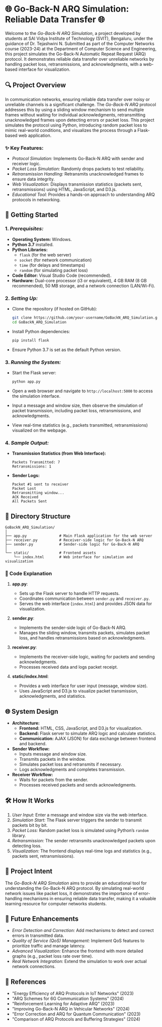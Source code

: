 # 🌐 Go-Back-N ARQ Simulation: Reliable Data Transfer 🌐

Welcome to the *Go-Back-N ARQ Simulation*, a project developed by students at SAI Vidya Institute of Technology (SVIT), Bengaluru, under the guidance of Dr. Tejashwini N. Submitted as part of the Computer Networks course (2023-24) at the Department of Computer Science and Engineering, this project simulates the Go-Back-N Automatic Repeat Request (ARQ) protocol. It demonstrates reliable data transfer over unreliable networks by handling packet loss, retransmissions, and acknowledgments, with a web-based interface for visualization.

## 🔍 Project Overview

In communication networks, ensuring reliable data transfer over noisy or unreliable channels is a significant challenge. The *Go-Back-N ARQ* protocol addresses this by using a sliding window mechanism to send multiple frames without waiting for individual acknowledgments, retransmitting unacknowledged frames upon detecting errors or packet loss. This project simulates the protocol using Python, introducing random packet loss to mimic real-world conditions, and visualizes the process through a Flask-based web application.

### ✨ Key Features:

- *Protocol Simulation:* Implements Go-Back-N ARQ with sender and receiver logic.
- *Packet Loss Simulation:* Randomly drops packets to test reliability.
- *Retransmission Handling:* Retransmits unacknowledged frames to ensure data integrity.
- *Web Visualization:* Displays transmission statistics (packets sent, retransmissions) using HTML, JavaScript, and D3.js.
- *Educational Tool:* Provides a hands-on approach to understanding ARQ protocols in networking.

## 🚀 Getting Started

### 1. *Prerequisites:*
- **Operating System:** Windows.
- **Python 3.7** installed.
- **Python Libraries:**
  - `flask` (for the web server)
  - `socket` (for network communication)
  - `time` (for delays and timestamps)
  - `random` (for simulating packet loss)
- **Code Editor:** Visual Studio Code (recommended).
- **Hardware:** Dual-core processor (i3 or equivalent), 4 GB RAM (8 GB recommended), 50 MB storage, and a network connection (LAN/Wi-Fi).

### 2. *Setting Up:*

- Clone the repository (if hosted on GitHub):
  ```bash
  git clone https://github.com/your-username/GoBackN_ARQ_Simulation.git
  cd GoBackN_ARQ_Simulation
  ```

- Install Python dependencies:
  ```bash
  pip install flask
  ```

- Ensure Python 3.7 is set as the default Python version.

### 3. *Running the System:*

- Start the Flask server:
  ```bash
  python app.py
  ```

- Open a web browser and navigate to `http://localhost:5000` to access the simulation interface.
- Input a message and window size, then observe the simulation of packet transmission, including packet loss, retransmissions, and acknowledgments.
- View real-time statistics (e.g., packets transmitted, retransmissions) visualized on the webpage.

### 4. *Sample Output:*
- **Transmission Statistics (from Web Interface):**
  ```
  Packets Transmitted: 7
  Retransmissions: 1
  ```
- **Sender Logs:**
  ```
  Packet #1 sent to receiver
  Packet Lost
  Retransmitting window...
  ACK Received
  All Packets Sent
  ```

## 💾 Directory Structure

```
GoBackN_ARQ_Simulation/
│
├── app.py               # Main Flask application for the web server
├── receiver.py          # Receiver-side logic for Go-Back-N ARQ
├── sender.py            # Sender-side logic for Go-Back-N ARQ
│
└── static/              # Frontend assets
    └── index.html       # Web interface for simulation and visualization
```

### 📝 Code Explanation

1. **app.py**:
   - Sets up the Flask server to handle HTTP requests.
   - Coordinates communication between `sender.py` and `receiver.py`.
   - Serves the web interface (`index.html`) and provides JSON data for visualization.

2. **sender.py**:
   - Implements the sender-side logic of Go-Back-N ARQ.
   - Manages the sliding window, transmits packets, simulates packet loss, and handles retransmissions based on acknowledgments.

3. **receiver.py**:
   - Implements the receiver-side logic, waiting for packets and sending acknowledgments.
   - Processes received data and logs packet receipt.

4. **static/index.html**:
   - Provides a web interface for user input (message, window size).
   - Uses JavaScript and D3.js to visualize packet transmission, acknowledgments, and statistics.

## 🌐 System Design

- **Architecture:**
  - **Frontend:** HTML, CSS, JavaScript, and D3.js for visualization.
  - **Backend:** Flask server to simulate ARQ logic and calculate statistics.
  - **Communication:** AJAX (JSON) for data exchange between frontend and backend.
- **Sender Workflow:**
  - Inputs message and window size.
  - Transmits packets in the window.
  - Simulates packet loss and retransmits if necessary.
  - Logs acknowledgments and completes transmission.
- **Receiver Workflow:**
  - Waits for packets from the sender.
  - Processes received packets and sends acknowledgments.

## 🛠️ How It Works

1. *User Input:* Enter a message and window size via the web interface.
2. *Simulation Start:* The Flask server triggers the sender to transmit packets bit by bit.
3. *Packet Loss:* Random packet loss is simulated using Python’s `random` library.
4. *Retransmission:* The sender retransmits unacknowledged packets upon detecting loss.
5. *Visualization:* The frontend displays real-time logs and statistics (e.g., packets sent, retransmissions).

## 🎯 Project Intent

The *Go-Back-N ARQ Simulation* aims to provide an educational tool for understanding the Go-Back-N ARQ protocol. By simulating real-world network issues like packet loss, it demonstrates the importance of error-handling mechanisms in ensuring reliable data transfer, making it a valuable learning resource for computer networks students.

## 🔧 Future Enhancements

- *Error Detection and Correction:* Add mechanisms to detect and correct errors in transmitted data.
- *Quality of Service (QoS) Management:* Implement QoS features to prioritize traffic and manage latency.
- *Advanced Visualization:* Enhance the frontend with more detailed graphs (e.g., packet loss rate over time).
- *Real Network Integration:* Extend the simulation to work over actual network connections.

## 📌 References

- "Energy Efficiency of ARQ Protocols in IoT Networks" (2023)
- "ARQ Schemes for 6G Communication Systems" (2024)
- "Reinforcement Learning for Adaptive ARQ" (2023)
- "Improving Go-Back-N ARQ in Vehicular Networks" (2024)
- "Error Correction and ARQ for Quantum Communication" (2023)
- "Comparison of ARQ Protocols and Buffering Strategies" (2024)
